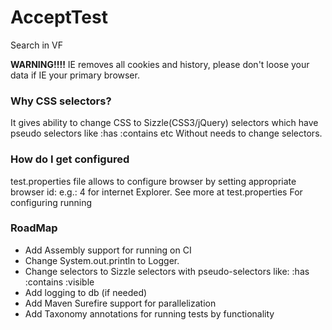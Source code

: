 # AcceptTest
Search in VF

<b>WARNING!!!!</b>
IE removes all cookies and history, please don't loose your data if IE your primary browser.

### Why CSS selectors? ###
It gives ability to change CSS to Sizzle(CSS3/jQuery) selectors which have pseudo selectors like :has :contains etc
Without needs to change selectors.

### How do I get configured ###
test.properties file allows to configure browser by setting appropriate browser id: e.g.: 4 for internet Explorer.
See more at test.properties
For configuring running

### RoadMap ###

* Add Assembly support for running on CI
* Change System.out.println to Logger.
* Change selectors to Sizzle selectors with pseudo-selectors like: :has :contains :visible
* Add logging to db (if needed)
* Add Maven Surefire support for parallelization
* Add Taxonomy annotations for running tests by functionality

